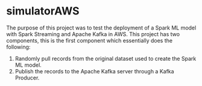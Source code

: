 # simulatorAWS

The purpose of this project was to test the deployment of a Spark ML model with Spark Streaming and Apache Kafka in AWS. This project has two components, this is the first component which essentially does the following:
1.  Randomly pull records from the original dataset used to create the Spark ML model.
2.  Publish the records to the Apache Kafka server through a Kafka Producer.
